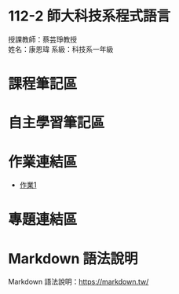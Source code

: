 # 112-2 師大科技系程式語言 
授課教師：蔡芸琤教授  
姓名：康恩瑋 
系級：科技系一年級

# 課程筆記區

# 自主學習筆記區

# 作業連結區
*  [作業1](https://github.com/chujun726/PL/blob/main/HW1/HW1.ipynb) 
# 專題連結區   

# Markdown 語法說明
Markdown 語法說明：https://markdown.tw/
